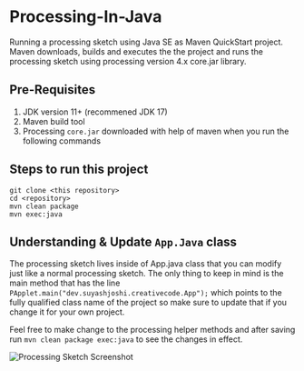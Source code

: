# Processing-In-Java

Running a processing sketch using Java SE as Maven QuickStart project. Maven downloads, builds and executes the the project and runs the processing sketch using processing version 4.x core.jar library.

## Pre-Requisites

1. JDK version 11+ (recommened JDK 17)
2. Maven build tool
3. Processing `core.jar` downloaded with help of maven when you run the following commands

## Steps to run this project
```
git clone <this repository>
cd <repository>
mvn clean package
mvn exec:java
```

## Understanding & Update `App.Java` class

The processing sketch lives inside of App.java class that you can modify just like a normal processing sketch. The only thing to keep in mind is the main method that has the line `PApplet.main("dev.suyashjoshi.creativecode.App");` which points to the fully qualified class name of the project so make sure to update that if you change it for your own project.

Feel free to make change to the processing helper methods and after saving run `mvn clean package exec:java` to see the changes in effect.

![Processing Sketch Screenshot](https://raw.githubusercontent.com/suyashjoshi/Processing-In-Java/main/screenshot.png)
